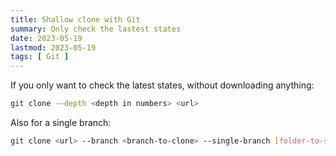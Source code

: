 ```yaml
---
title: Shallow clone with Git
summary: Only check the lastest states
date: 2023-05-19
lastmod: 2023-05-19
tags: [ Git ]
---
```


If you only want to check the latest states, without downloading anything:

```bash
git clone -–depth <depth in numbers> <url>

```

Also for a single branch:

```bash
git clone <url> --branch <branch-to-clone> --single-branch [folder-to-store]
```